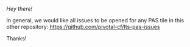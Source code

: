 _Hey there!_

In general, we would like all issues to be opened for any PAS tile in this other repository:
https://github.com/pivotal-cf/lts-pas-issues

Thanks!
